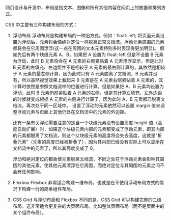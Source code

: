 网页设计与开发中，布局是指文本、图像和所有其他内容在网页上的放置和排列方式。

CSS 中主要有三种构建布局的方式：

1. 浮动布局
   浮动布局是构建布局的一种旧方式。例如：float: left;
   将页面元素设置为浮动后，元素将会像绝对定位一样脱离正常文档流。浮动元素周围的元素都将会在它周围漂浮(这一点在周围的文本元素特别多时表现得更加明显)。
   假如先后有两个块级元素 A、B，如果把 A 设置为 float: left 但是不设置 B 元素为浮动，此时 B 元素将会在 A 元素的右侧紧贴着 A 元素漂浮显示，但是此时 B 元素的左填充、左边距并不是相较于 A 元素的最右侧计算的，其依然是相较于 A 元素的最左侧计算，因为此时只有 A 元素脱离了文档流，B 元素并没有，所以虽然视觉效果上看起来 B 元素是在 A 元素右侧紧贴着 A 元素的，其计算时依然是参照文档流中的位置进行计算。但是如果把 A、B 元素均设置为浮动，此时 B 元素仍然紧贴着 A 元素的右侧，但是其计算左填充、左外边距的时候就变成根据 A 元素的右侧进行计算了，因为此时 A、B 元素都已脱离文档流，再次处于同一区域中。
   设置了浮动的元素依然可以设置 margin 值来调整浮动元素与页面上其他仍处在文档流中的元素的外边距。

   还有一条有关浮动需要注意的是当一个块级元素没有设置高度 height 值（高度自动扩展）时，如果这个块级元素内部的元素都变成了浮动元素，即其内部的元素都脱离了文档流，则这个父块级元素的高度将会失去高度，这就是"折叠元素"（元素的高度已经被折叠了），因为其内部已经没有实际上可以显示在文档流中的元素了，所以其高度变成了 0。

   浮动和绝对定位的都会使元素脱离文档流，不同之处在于浮动元素会影响其周围的其他元素，使其他元素漂浮在它周围，而绝对定位与其周围的元素之间不会有任何影响。

2. Flexbox
   Flexbox 非常适合构建一维布局，也就是在不使用浮动布局方式的情况下构建一行的简单组件布局。
3. CSS Grid
   与浮动布局和 Flexbox 不同的是，CSS Grid 可以构建完整的二维布局。这非常适合更复杂的大页面布局，比如整体页面布局（而不是页面中的某个组件布局）。
